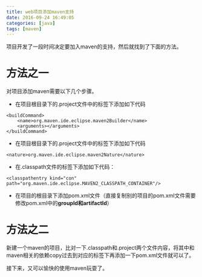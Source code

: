 ```yaml
---
title: web项目添加maven支持
date: 2016-09-24 16:49:05
categories: [java]
tags: [maven]
---
```

项目开发了一段时间决定要加入maven的支持，然后就找到了下面的方法。

# 方法之一
对项目添加maven需要以下几个步骤。


- 在项目根目录下的.project文件中的<buildSpec>标签下添加如下代码

```
<buildCommand>
    <name>org.maven.ide.eclipse.maven2Builder</name>
    <arguments></arguments>
</buildCommand>
```

- 在项目根目录下的.project文件中的<natures>标签下添加如下代码

```
<nature>org.maven.ide.eclipse.maven2Nature</nature>
```

- 在.classpath文件的<classpath>标签下添加如下代码：
```
<classpathentry kind="con"
path="org.maven.ide.eclipse.MAVEN2_CLASSPATH_CONTAINER"/>
```

- 在项目的根目录下添加pom.xml文件（直接复制别的项目的pom.xml文件需要修改pom.xml中的**groupId和artifactId**）

# 方法之二

新建一个maven的项目，比对一下.classpath和.project两个文件内容，将其中和maven相关的依赖copy过去到对应的标签下再添加一下pom.xml文件就可以了。

接下来，又可以愉快的使用maven玩耍了。